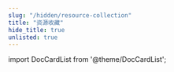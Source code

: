 ```yaml
---
slug: "/hidden/resource-collection"
title: "资源收藏"
hide_title: true
unlisted: true
---
```



import DocCardList from '@theme/DocCardList';

<DocCardList />
